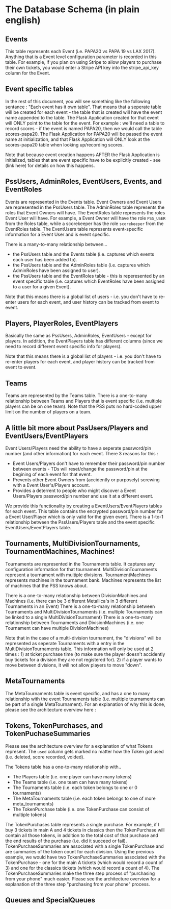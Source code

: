 # The Database Schema (in plain english)

## Events
This table represents each Event (i.e. PAPA20 vs PAPA 19 vs LAX 2017).  Anything that is a Event level configuration parameter is recorded in this table.  For example, if you plan on using Stripe to allow players to purchase their own tickets, you would enter a Stripe API key into the stripe_api_key column for the Event.

## Event specific tables
In the rest of this document, you will see something like the following sentance : "Each event has it own <X> table".  That means that a seperate table will be created for each event - the table that is created will have the event name appended to the table.  The Flask Application created for that event will ONLY point to the table for the event.  For example : we'll need a table to record scores - if the event is named PAPA20, then we would call the table scores-papa20.  The Flask Application for PAPA20 will be passed the event name at initialization, and that Flask Application will ONLY look at the scores-papa20 table when looking up/recording scores.

Note that because event creation happens AFTER the Flask Application is initialized, tables that are event specific have to be explicitly created - see (link here) for details on how this happens.

## PssUsers, AdminRoles, EventUsers, Events, and EventRoles

Events are represented in the Events table.  Event Owners and Event Users are represented in the PssUsers table.  The AdminRoles table represents the roles that Event Owners will have.  The EventRoles table represents the roles Event User will have.  For example, a Event Owner will have the role `PSS_USER` from the Roles table, while a scorekeeper has the role `scorekeeper` from the EventRoles table.  The EventUsers table represents event-specific information for a Event User and is event specific.

There is a many-to-many relationship between...
- the PssUsers table and the Events table (i.e. captures which events each user has been added to).
- the PssUsers table and the AdminRoles table (i.e. captures which AdminRoles have been assigned to user).
- the PssUsers table and the EventRoles table - this is reperesented by an event specific table (i.e. captures which EventRoles have been assigned to a user for a given Event).

Note that this means there is a global list of users - i.e. you don't have to re-enter users for each event, and user history can be tracked from event to event.

## Players, PlayerRoles, EventPlayers

Basically the same as PssUsers, AdminRoles, EventUsers - except for players.  In addition, the EventPlayers table has different columns (since we need to record different event specific info for players).

Note that this means there is a global list of players - i.e. you don't have to re-enter players for each event, and player history can be tracked from event to event.

## Teams

Teams are represented by the Teams table.  There is a one-to-many relationship between Teams and Players that is event specific (i.e. multiple players can be on one team).  Note that the PSS puts no hard-coded upper limit on the number of players on a team.

## A little bit more about PssUsers/Players and EventUsers/EventPlayers

Event Users/Players need the ability to have a seperate password/pin number (and other information) for each event.  There 3 reasons for this :
- Event Users/Players don't have to remember their password/pin number between events - TDs will reset/change the password/pin at the begining of each event for that event. 
- Prevents other Event Owners from (accidently or purposely) screwing with a Event User's/Players account.
- Provides a deterrent to people who might discover a Event Users/Players password/pin number and use it at a different event.

We provide this functionality by creating a EventUsers/EventPlayers tables for each event.  This table contains the encrypted password/pin number for a Event User/Player which is only valid for the given event.  There is a 1-to-1 relationship between the PssUsers/Players table and the event specific EventUsers/EventPlayers table.

## Tournaments, MultiDivisionTournaments, TournamentMachines, Machines!
Tournaments are represented in the Tournaments table.  It captures any configuration information for that tournament.  MultiDivisionTournaments represent a tournament with multiple divisions.  TournamentMachines represents machines in the tournament bank.  Machines represents the list of machines that the PSS knows about.

There is a one-to-many relationship between DivisionMachines and Machines (i.e. there can be 3 different Metallica's in 3 different Tournaments in an Event)
There is a one-to-many relationship between Tournaments and MultiDivisionTournaments (i.e. multiple Tournaments can be linked to a single MultiDivisionTournament)
There is a one-to-many relationship between Tournaments and DivisionMachines (i.e. one Tournament can have multiple DivisionMachines)

Note that in the case of a multi-division tournament, the "divisions" will be represented as seperate Tournaments with a entry in the MultiDivisionTournaments table.  This information will only be used at 2 times : 1) at ticket purchase time (to make sure the player doesn't accidently buy tickets for a division they are not registered for).  2) if a player wants to move between divisions, it will not allow players to move "down".

## MetaTournaments
The MetaTournaments table is event specific, and has a one to many relationship with the event Tournaments table (i.e. multiple tournaments can be part of a single MetaTournament).  For an explanation of why this is done, please see the architecture overview here : 

## Tokens, TokenPurchases, and TokenPuchaseSummaries
Please see the architecture overview for a explanation of what Tokens represent.  The `used` column gets marked no matter how the Token got used (i.e. deleted, score recorded, voided).

The Tokens table has a one-to-many relationship with..
- The Players table (i.e. one player can have many tokens)
- The Teams table (i.e. one team can have many tokens)
- The Tournaments table (i.e. each token belongs to one or 0 tournaments)
- The MetaTournaments table (i.e. each token belongs to one of more meta_tournaments)
- The TokenPurchase table (i.e. one TokenPurchase can consist of multiple tokens)

The TokenPurchases table represents a single purchase.  For example, if I buy 3 tickets in main A and 4 tickets in classics then the TokenPurchase will contain all those tokens, in addition to the total cost of that purchase and the end results of the purchase (i.e. did it succeed or fail).  TokenPurchaseSummaries are associated with a single TokenPurchase and are summaries of the token count for each division.  Using the previous example, we would have two TokenPurchaseSummaries associated with the TokenPurchase - one for the main A tickets (which would record a count of 3) and one for the classics tickets (which would record a count of 4).  The TokenPurchaseSummaries make the three step process of "purchasing from your phone" much easier.  Please see the architecture overview for a explanation of the three step "purchasing from your phone" process.

## Queues and SpecialQueues













